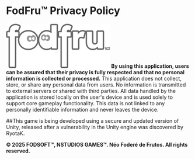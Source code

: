 # FodFru™ Privacy Policy
![](https://raw.githubusercontent.com/neofodere/fodfru/refs/heads/main/logo_fodfru_alt.png)
**By using this application, users can be assured that their privacy is fully respected and that no personal information is collected or processed.**
This application does not collect, store, or share any personal data from users. No information is transmitted to external servers or shared with third parties.
All data handled by the application is stored locally on the user's device and is used solely to support core gameplay functionality. This data is not linked to any personally identifiable information and never leaves the device.<br>

##This game is being developed using a secure and updated version of Unity, released after a vulnerability in the Unity engine was discovered by RyotaK.

**© 2025 FODSOFT™, NSTUDIOS GAMES™. Néo Foderé de Frutos. All rights reserved.**

